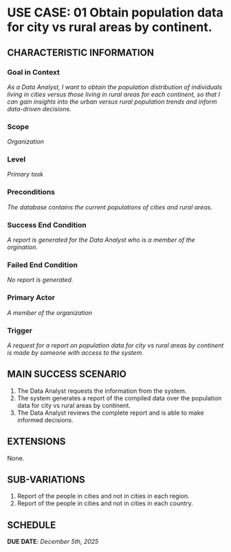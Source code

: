 # USE CASE: 01 Obtain population data for city vs rural areas by continent.

## CHARACTERISTIC INFORMATION

### Goal in Context

*As a Data Analyst, I want to obtain the population distribution of individuals living in cities versus those living in rural areas for each continent, so that I can gain insights into the urban versus rural population trends and inform data-driven decisions.*

### Scope

*Organization*

### Level

*Primary task*

### Preconditions

*The database contains the current populations of cities and rural areas.*

### Success End Condition

*A report is generated for the Data Analyst who is a member of the orgination.*

### Failed End Condition

*No report is generated.*

### Primary Actor

*A member of the organization*

### Trigger

*A request for a report on population data for city vs rural areas by continent is made by someone with access to the system.*

## MAIN SUCCESS SCENARIO

1. The Data Analyst requests the information from the system.
2. The system generates a report of the compiled data over the population data for city vs rural areas by continent.
3. The Data Analyst reviews the complete report and is able to make informed decisions.

## EXTENSIONS

None.

## SUB-VARIATIONS

1. Report of the people in cities and not in cities in each region.
2. Report of the people in cities and not in cities in each country.

## SCHEDULE

**DUE DATE**: *December 5th, 2025*
